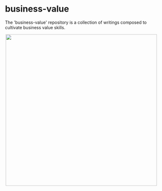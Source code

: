 # business-value

The 'business-value' repository is a collection of writings composed to cultivate business value skills.

<p align="center">
 <img src = "https://github.com/HaeChan-Jeon/business-value/assets/146603024/4c3e7e0e-e7f2-4ab9-af07-606678654865", height="500x", width="500px">
</p>
